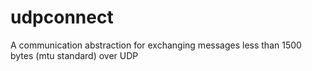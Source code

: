 # udpconnect
A communication abstraction for exchanging messages less than 1500 bytes (mtu standard) over UDP
